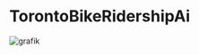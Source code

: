 # TorontoBikeRidershipAi

![grafik](https://github.com/boggi-67/TorontoBikeRidershipAi/assets/97855480/dc1ca306-563c-41c4-b3c3-5c34a67a1617)
